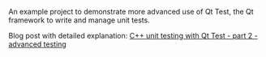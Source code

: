 An example project to demonstrate more advanced use of Qt Test, the Qt framework to write and manage unit tests.

Blog post with detailed explanation: [C++ unit testing with Qt Test - part 2 - advanced testing](http://blog.davidecoppola.com/2017/11/cpp-unit-testing-with-qt-test-advanced)

